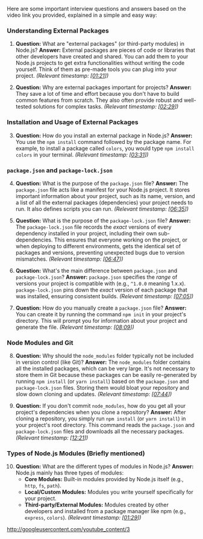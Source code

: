 Here are some important interview questions and answers based on the video link you provided, explained in a simple and easy way:

### Understanding External Packages

1.  **Question:** What are "external packages" (or third-party modules) in Node.js?
    **Answer:** External packages are pieces of code or libraries that other developers have created and shared. You can add them to your Node.js projects to get extra functionalities without writing the code yourself. Think of them as pre-made tools you can plug into your project.
    *(Relevant timestamp: \[[01:21](http://www.youtube.com/watch?v=w0HqPxzEC2U&t=81)\])*

2.  **Question:** Why are external packages important for projects?
    **Answer:** They save a lot of time and effort because you don't have to build common features from scratch. They also often provide robust and well-tested solutions for complex tasks.
    *(Relevant timestamp: \[[02:29](http://www.youtube.com/watch?v=w0HqPxzEC2U&t=149)\])*

### Installation and Usage of External Packages

3.  **Question:** How do you install an external package in Node.js?
    **Answer:** You use the `npm install` command followed by the package name. For example, to install a package called `colors`, you would type `npm install colors` in your terminal.
    *(Relevant timestamp: \[[03:31](http://www.youtube.com/watch?v=w0HqPxzEC2U&t=211)\])*

### `package.json` and `package-lock.json`

4.  **Question:** What is the purpose of the `package.json` file?
    **Answer:** The `package.json` file acts like a manifest for your Node.js project. It stores important information about your project, such as its name, version, and a list of all the external packages (dependencies) your project needs to run. It also defines scripts you can run.
    *(Relevant timestamp: \[[06:35](http://www.youtube.com/watch?v=w0HqPxzEC2U&t=395)\])*

5.  **Question:** What is the purpose of the `package-lock.json` file?
    **Answer:** The `package-lock.json` file records the *exact* versions of every dependency installed in your project, including their own sub-dependencies. This ensures that everyone working on the project, or when deploying to different environments, gets the identical set of packages and versions, preventing unexpected bugs due to version mismatches.
    *(Relevant timestamp: \[[06:47](http://www.youtube.com/watch?v=w0HqPxzEC2U&t=407)\])*

6.  **Question:** What's the main difference between `package.json` and `package-lock.json`?
    **Answer:** `package.json` specifies the *range* of versions your project is compatible with (e.g., `^1.0.0` meaning 1.x.x). `package-lock.json` pins down the *exact* version of each package that was installed, ensuring consistent builds.
    *(Relevant timestamp: \[[07:05](http://www.youtube.com/watch?v=w0HqPxzEC2U&t=425)\])*

7.  **Question:** How do you manually create a `package.json` file?
    **Answer:** You can create it by running the command `npm init` in your project's directory. This will prompt you for information about your project and generate the file.
    *(Relevant timestamp: \[[08:09](http://www.youtube.com/watch?v=w0HqPxzEC2U&t=489)\])*

### Node Modules and Git

8.  **Question:** Why should the `node_modules` folder typically not be included in version control (like Git)?
    **Answer:** The `node_modules` folder contains all the installed packages, which can be very large. It's not necessary to store them in Git because these packages can be easily re-generated by running `npm install` (or `yarn install`) based on the `package.json` and `package-lock.json` files. Storing them would bloat your repository and slow down cloning and updates.
    *(Relevant timestamp: \[[07:44](http://www.youtube.com/watch?v=w0HqPxzEC2U&t=464)\])*

9.  **Question:** If you don't commit `node_modules`, how do you get all your project's dependencies when you clone a repository?
    **Answer:** After cloning a repository, you simply run `npm install` (or `yarn install`) in your project's root directory. This command reads the `package.json` and `package-lock.json` files and downloads all the necessary packages.
    *(Relevant timestamp: \[[12:21](http://www.youtube.com/watch?v=w0HqPxzEC2U&t=741)\])*

### Types of Node.js Modules (Briefly mentioned)

10. **Question:** What are the different types of modules in Node.js?
    **Answer:** Node.js mainly has three types of modules:
    * **Core Modules:** Built-in modules provided by Node.js itself (e.g., `http`, `fs`, `path`).
    * **Local/Custom Modules:** Modules you write yourself specifically for your project.
    * **Third-party/External Modules:** Modules created by other developers and installed from a package manager like npm (e.g., `express`, `colors`).
    *(Relevant timestamp: \[[01:29](http://www.youtube.com/watch?v=w0HqPxzEC2U&t=89)\])*

http://googleusercontent.com/youtube_content/3